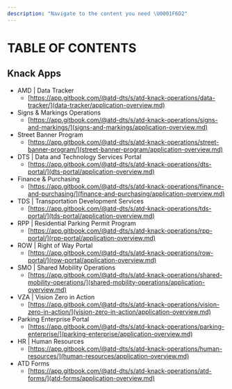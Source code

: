 ```yaml
---
description: "Navigate to the content you need \U0001F6D2"
---
```


# TABLE OF CONTENTS

## Knack Apps

* AMD \| Data Tracker
  * [https://app.gitbook.com/@atd-dts/s/atd-knack-operations/data-tracker/](data-tracker/application-overview.md)
* Signs & Markings Operations
  * [https://app.gitbook.com/@atd-dts/s/atd-knack-operations/signs-and-markings/](signs-and-markings/application-overview.md)
* Street Banner Program
  * [https://app.gitbook.com/@atd-dts/s/atd-knack-operations/street-banner-program/](street-banner-program/application-overview.md)
* DTS \| Data and Technology Services Portal
  * [https://app.gitbook.com/@atd-dts/s/atd-knack-operations/dts-portal/](dts-portal/application-overview.md)
* Finance & Purchasing
  * [https://app.gitbook.com/@atd-dts/s/atd-knack-operations/finance-and-purchasing/](finance-and-purchasing/application-overview.md)
* TDS \| Transportation Development Services
  * [https://app.gitbook.com/@atd-dts/s/atd-knack-operations/tds-portal/](tds-portal/application-overview.md)
* RPP \| Residential Parking Permit Program
  * [https://app.gitbook.com/@atd-dts/s/atd-knack-operations/rpp-portal/](rpp-portal/application-overview.md)
* ROW \| Right of Way Portal
  * [https://app.gitbook.com/@atd-dts/s/atd-knack-operations/row-portal/](row-portal/application-overview.md)
* SMO \| Shared Mobility Operations
  * [https://app.gitbook.com/@atd-dts/s/atd-knack-operations/shared-mobility-operations/](shared-mobility-operations/application-overview.md)
* VZA \| Vision Zero in Action
  * [https://app.gitbook.com/@atd-dts/s/atd-knack-operations/vision-zero-in-action/](vision-zero-in-action/application-overview.md)
* Parking Enterprise Portal
  * [https://app.gitbook.com/@atd-dts/s/atd-knack-operations/parking-enterprise/](parking-enterprise/application-overview.md)
* HR \| Human Resources
  * [https://app.gitbook.com/@atd-dts/s/atd-knack-operations/human-resources/](human-resources/application-overview.md)
* ATD Forms
  * [https://app.gitbook.com/@atd-dts/s/atd-knack-operations/atd-forms/](atd-forms/application-overview.md)

